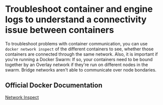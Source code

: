 # Troubleshoot container and engine logs to understand a connectivity issue between containers

To troubleshoot problems with container communication, you can use ``docker network inspect`` of the different containers to see, whether those containers are connected through the same network. Also, it is important if you're running a Docker Swarm: If so, your containers need to be bound together by an Overlay network if they're run on different nodes in the swarm. Bridge networks aren't able to communicate over node bondaries.

## Official Docker Documentation
[Network Inspect](https://docs.docker.com/engine/reference/commandline/network_inspect/)  
